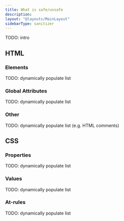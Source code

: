 ```yaml
---
title: What is safe/unsafe
description:
layout: "@layouts/MainLayout"
sidebarType: sanitizer
---
```


TODO: intro

## HTML

### Elements

TODO: dynamically populate list

### Global Attributes

TODO: dynamically populate list

### Other

TODO: dynamically populate list (e.g. HTML comments)



## CSS

### Properties

TODO: dynamically populate list

### Values

TODO: dynamically populate list

### At-rules

TODO: dynamically populate list
